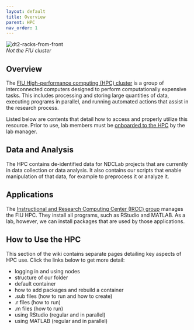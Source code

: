 ```yaml
---
layout: default
title: Overview
parent: HPC
nav_order: 1
---
```


![dt2-racks-from-front](https://raw.githubusercontent.com/NDCLab/wiki/main/docs/_assets/hpc/server_image.jpg)  
*Not the FIU cluster*

## Overview
The [FIU High-performance computing (HPC) cluster](http://ircc.fiu.edu/) is a group of interconnected computers designed to perform computationally expensive tasks. This includes processing and storing large quantities of data, executing programs in parallel, and running automated actions that assist in the research process.

Listed below are contents that detail how to access and properly utilize this resource. Prior to use, lab members must be [onboarded to the HPC](https://ndclab.github.io/wiki/docs/Onboarding/accessing-hpc.html) by the lab manager.

## Data and Analysis
The HPC contains de-identified data for NDCLab projects that are currently in data collection or data analysis. It also contains our scripts that enable manipulation of that data, for example to preprocess it or analyze it.

## Applications
The [Instructional and Research Computing Center (IRCC) group](https://ircc.fiu.edu/) manages the FIU HPC. They install all programs, such as RStudio and MATLAB. As a lab, however, we can install packages that are used by those applications.

## How to Use the HPC
This section of the wiki contains separate pages detailing key aspects of HPC use. Click the links below to get more detail:
- logging in and using nodes
- structure of our folder
- default container
- how to add packages and rebuild a container
- .sub files (how to run and how to create)
- .r files (how to run)
- .m files (how to run)
- using RStudio (regular and in parallel)
- using MATLAB (regular and in parallel)